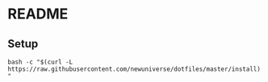# README

## Setup
`bash -c "$(curl -L https://raw.githubusercontent.com/newuniverse/dotfiles/master/install)"`
